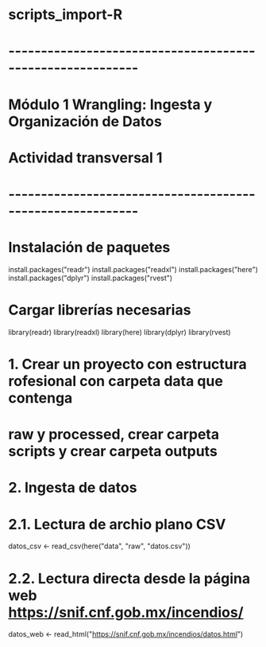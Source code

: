 # scripts_import-R
# ----------------------------------------------------------
# Módulo 1 Wrangling: Ingesta y Organización de Datos
# Actividad transversal 1
# ----------------------------------------------------------

# Instalación de paquetes 
install.packages("readr")
install.packages("readxl")
install.packages("here")
install.packages("dplyr")
install.packages("rvest")

# Cargar librerías necesarias
library(readr)
library(readxl)
library(here)
library(dplyr)
library(rvest)

# 1. Crear un proyecto con estructura rofesional con carpeta data que contenga 
# raw y processed, crear carpeta scripts y crear carpeta outputs

# 2. Ingesta de datos

# 2.1. Lectura de archio plano CSV

datos_csv <- read_csv(here("data", "raw", "datos.csv"))


# 2.2. Lectura directa desde la página web https://snif.cnf.gob.mx/incendios/

datos_web <- read_html("https://snif.cnf.gob.mx/incendios/datos.html")
